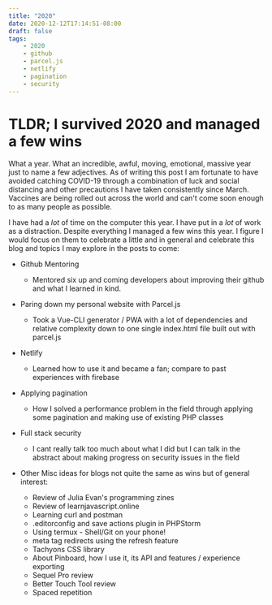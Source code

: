 ```yaml
---
title: "2020"
date: 2020-12-12T17:14:51-08:00
draft: false
tags: 
    - 2020
    - github
    - parcel.js
    - netlify
    - pagination
    - security
---
```


# TLDR; I survived 2020 and managed a few wins

What a year. What an incredible, awful, moving, emotional, massive year just to name a few adjectives. As of writing this post I am fortunate to have avoided catching COVID-19 through a combination of luck and social distancing and other precautions I have taken consistently since March. Vaccines are being rolled out across the world and can't come soon enough to as many people as possible.

I have had a _lot_ of time on the computer this year. I have put in a _lot_ of work as a distraction. Despite everything I managed a few wins this year. I figure I would focus on them to celebrate a little and in general and celebrate this blog and topics I may explore in the posts to come:

* Github Mentoring
   * Mentored six up and coming developers about improving their github and what I learned in kind.
* Paring down my personal website with Parcel.js
    * Took a Vue-CLI generator / PWA with a lot of dependencies and relative complexity down to one single index.html file built out with parcel.js
* Netlify
    * Learned how to use it and became a fan; compare to past experiences with firebase
* Applying pagination
    * How I solved a performance problem in the field through applying some pagination and making use of existing PHP classes
* Full stack security
    * I cant really talk too much about what I did but I can talk in the abstract about making progress on security issues in the field

* Other Misc ideas for blogs not quite the same as wins but of general interest:
    * Review of Julia Evan's programming zines
    * Review of learnjavascript.online
    * Learning curl and postman
    * .editorconfig and save actions plugin in PHPStorm
    * Using termux - Shell/Git on your phone!
    * meta tag redirects using the refresh feature
    * Tachyons CSS library
    * About Pinboard, how I use it, its API and features / experience exporting
    * Sequel Pro review
    * Better Touch Tool review
    * Spaced repetition





